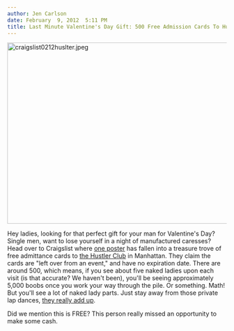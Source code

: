 ```yaml
---
author: Jen Carlson
date: February  9, 2012  5:11 PM
title: Last Minute Valentine's Day Gift: 500 Free Admission Cards To Hustler Club
---
```


<p><span class="mt-enclosure mt-enclosure-image" style="display: inline;"> <img alt="craigslist0212huslter.jpeg" src="https://web.archive.org/web/20120210061756im_/http://gothamist.com/attachments/arts_jen/craigslist0212huslter.jpeg" width="640" height="416" class="image-none"> </span></p>

<p>Hey ladies, looking for that perfect gift for your man for Valentine&apos;s Day? Single men, want to lose yourself in a night of manufactured caresses? Head over to Craigslist where <a href="https://web.archive.org/web/20120210061756/http://newyork.craigslist.org/mnh/zip/2842577639.html">one poster</a> has fallen into a treasure trove of free admittance cards to <a href="https://web.archive.org/web/20120210061756/http://www.hustlerny.com/">the Hustler Club</a> in Manhattan. They claim the cards are &quot;left over from an event,&quot; and have no expiration date. There are around 500, which means, if you see about five naked ladies upon each visit (is that accurate? We haven&apos;t been), you&apos;ll be seeing approximately 5,000 boobs once you work your way through the pile. Or something. Math! But you&apos;ll see a lot of naked lady parts. Just stay away from those private lap dances, <a href="https://web.archive.org/web/20120210061756/http://gothamist.com/2010/01/12/man_suing_strip_club_after_90_minut.php">they really add up</a>.</p>

<p>Did we mention this is FREE? This person really missed an opportunity to make some cash.</p>